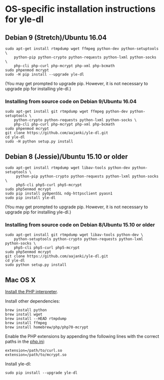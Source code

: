 # OS-specific installation instructions for yle-dl

## Debian 9 (Stretch)/Ubuntu 16.04

```
sudo apt-get install rtmpdump wget ffmpeg python-dev python-setuptools \
    python-pip python-crypto python-requests python-lxml python-socks \
    php-cli php-curl php-mcrypt php-xml php-bcmath
sudo phpenmod mcrypt
sudo -H pip install --upgrade yle-dl
```

(You may get prompted to upgrade pip. However, it is not necessary to
upgrade pip for installing yle-dl.)

### Installing from source code on Debian 9/Ubuntu 16.04

```
sudo apt-get install git rtmpdump wget ffmpeg python-dev python-setuptools \
    python-crypto python-requests python-lxml python-socks \
    php-cli php-curl php-mcrypt php-xml php-bcmath
sudo phpenmod mcrypt
git clone https://github.com/aajanki/yle-dl.git
cd yle-dl
sudo -H python setup.py install
```


## Debian 8 (Jessie)/Ubuntu 15.10 or older

```
sudo apt-get install rtmpdump wget libav-tools python-dev python-setuptools \
     python-pip python-crypto python-requests python-lxml python-socks \
     php5-cli php5-curl php5-mcrypt
sudo php5enmod mcrypt
sudo pip install pyOpenSSL ndg-httpsclient pyasn1
sudo pip install yle-dl
```

(You may get prompted to upgrade pip. However, it is not necessary to
upgrade pip for installing yle-dl.)

### Installing from source code on Debian 8/Ubuntu 15.10 or older

```
sudo apt-get install git rtmpdump wget libav-tools python-dev \
    python-setuptools python-crypto python-requests python-lxml python-socks \
    php5-cli php5-curl php5-mcrypt
sudo php5enmod mcrypt
git clone https://github.com/aajanki/yle-dl.git
cd yle-dl
sudo python setup.py install
```


## Mac OS X

[Install the PHP interpreter](https://secure.php.net/manual/en/install.macosx.php).

Install other dependencies:
```
brew install python
brew install wget
brew install --HEAD rtmpdump
brew install ffmpeg
brew install homebrew/php/php70-mcrypt
```

Enable the PHP extensions by appending the following lines with the
correct paths in the [php.ini]:

[php.ini]:https://secure.php.net/manual/en/configuration.file.php

```
extension=/path/to/curl.so
extension=/path/to/mcrypt.so
```

Install yle-dl:

```
sudo pip install --upgrade yle-dl
```
